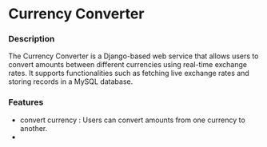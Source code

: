# Currency Converter
### Description
The Currency Converter is a Django-based web service that allows users to convert amounts between different currencies using real-time exchange rates. It supports functionalities such as fetching live exchange rates and storing  records in a MySQL database.
### Features
- convert currency : Users can convert amounts from one currency to another.
- 
